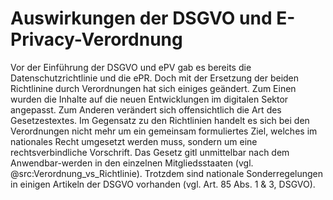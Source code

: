 # Auswirkungen der DSGVO und E-Privacy-Verordnung

Vor der Einführung der DSGVO und ePV gab es bereits die Datenschutzrichtlinie und die ePR. Doch mit der Ersetzung der beiden Richtlinine durch Verordnungen hat sich einiges geändert. Zum Einen wurden die Inhalte auf die neuen Entwicklungen im digitalen Sektor angepasst. Zum Anderen verändert sich offensichtlich die Art des Gesetzestextes. Im Gegensatz zu den Richtlinien handelt es sich bei den Verordnungen nicht mehr um ein gemeinsam formuliertes Ziel, welches im nationales Recht umgesetzt werden muss, sondern um eine rechtsverbindliche Vorschrift. Das Gesetz gitl unmittelbar nach dem Anwendbar-werden in den einzelnen Mitgliedsstaaten (vgl. @src:Verordnung_vs_Richtlinie). Trotzdem sind nationale Sonderregelungen in einigen Artikeln der DSGVO vorhanden (vgl. Art. 85 Abs. 1 & 3, DSGVO).
